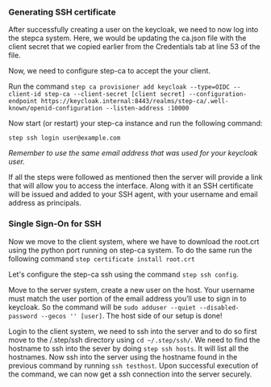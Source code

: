 ### Generating SSH certificate
After successfully creating a user on the keycloak, we need to now log into the stepca system. Here, we would be updating the ca.json file with the client secret that we copied earlier from the Credentials tab at line 53 of the file. 

Now, we need to configure step-ca to accept the your client. 

Run the command `step ca provisioner add keycloak --type=OIDC --client-id step-ca --client-secret [client secret] --configuration-endpoint https://keycloak.internal:8443/realms/step-ca/.well-known/openid-configuration --listen-address :10000`

Now start (or restart) your step-ca instance and run the following command:

`step ssh login user@example.com`

_Remember to use the same email address that was used for your keycloak user._

If all the steps were followed as mentioned then the server will provide a link that will allow you to access the interface. Along with it an SSH certificate will be issued and added to your SSH agent, with your username and email address as principals.

### Single Sign-On for SSH
Now we move to the client system, where we have to download the root.crt using the python port running on step-ca system. To do the same run the following command `step certificate install root.crt` 

Let's configure the step-ca ssh using the command `step ssh config`.

Move to the server system, create a new user on the host. Your username must match the user portion of the email address you’ll use to sign in to keycloak. So the command will be `sudo adduser --quiet --disabled-password --gecos '' [user]`. The host side of our setup is done!

Login to the client system, we need to ssh into the server and to do so first move to the /.step/ssh directory using `cd ~/.step/ssh/`. We need to find the hostname to ssh into the sever by doing `step ssh hosts`. It will list all the hostnames. Now ssh into the server using the hostname found in the previous command by running `ssh testhost`. Upon successful execution of the command, we can now get a ssh connection into the server securely. 
